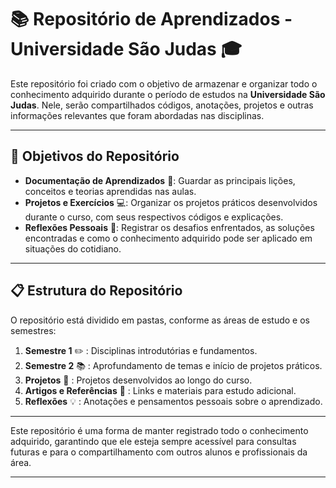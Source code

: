 # :books: **Repositório de Aprendizados** - Universidade São Judas :mortar_board:

Este repositório foi criado com o objetivo de armazenar e organizar todo o conhecimento adquirido durante o período de estudos na **Universidade São Judas**. Nele, serão compartilhados códigos, anotações, projetos e outras informações relevantes que foram abordadas nas disciplinas.

---

## :dart: **Objetivos do Repositório**

- **Documentação de Aprendizados** :memo:: Guardar as principais lições, conceitos e teorias aprendidas nas aulas.
- **Projetos e Exercícios** :computer:: Organizar os projetos práticos desenvolvidos durante o curso, com seus respectivos códigos e explicações.
- **Reflexões Pessoais** :thought_balloon:: Registrar os desafios enfrentados, as soluções encontradas e como o conhecimento adquirido pode ser aplicado em situações do cotidiano.

---

## :clipboard: **Estrutura do Repositório**

O repositório está dividido em pastas, conforme as áreas de estudo e os semestres:

1. **Semestre 1** :pencil2: : Disciplinas introdutórias e fundamentos.
2. **Semestre 2** :books: : Aprofundamento de temas e início de projetos práticos.
3. **Projetos** :wrench: : Projetos desenvolvidos ao longo do curso.
4. **Artigos e Referências** :link: : Links e materiais para estudo adicional.
5. **Reflexões** :bulb: : Anotações e pensamentos pessoais sobre o aprendizado.

---

Este repositório é uma forma de manter registrado todo o conhecimento adquirido, garantindo que ele esteja sempre acessível para consultas futuras e para o compartilhamento com outros alunos e profissionais da área.

---

